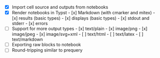 - [x] Import cell source and outputs from notebooks
- [x] Render notebooks in Typst
      - [x] Markdown (with cmarker and mitex)
      - [x] results (basic types)
      - [x] displays (basic types)
      - [x] stdout and stderr
      - [x] errors
- [ ] Support for more output types
      - [x] text/plain
      - [x] image/png
      - [x] image/jpeg
      - [x] image/svg+xml
      - [ ] text/html
      - [ ] text/latex
      - [ ] text/markdown
- [ ] Exporting raw blocks to notebook
- [ ] Round-tripping similar to prequery
